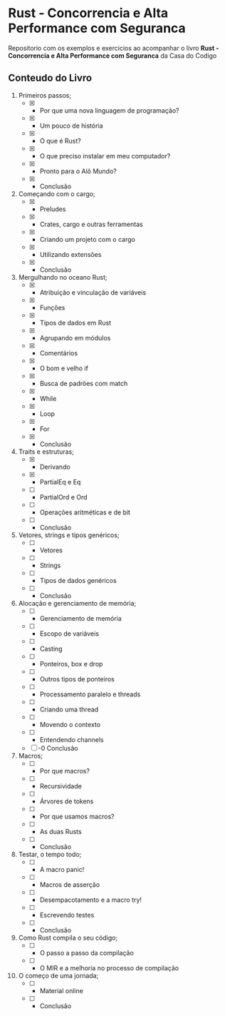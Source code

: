 # Rust - Concorrencia e Alta Performance com Seguranca 
Repositorio com os exemplos e exercicios ao acompanhar o livro **Rust - Concorrencia e Alta Performance com Seguranca** da Casa do Codigo  
   
## Conteudo do Livro 
1. Primeiros passos;
    - [x] - Por que uma nova linguagem de programação?
    - [x] - Um pouco de história
    - [x] - O que é Rust?
    - [x] - O que preciso instalar em meu computador?
    - [x] - Pronto para o Alô Mundo?
    - [x] - Conclusão
2. Começando com o cargo;
    - [x] - Preludes
    - [x] - Crates, cargo e outras ferramentas
    - [x] - Criando um projeto com o cargo
    - [x] - Utilizando extensões
    - [x] - Conclusão
3. Mergulhando no oceano Rust;
    - [x] - Atribuição e vinculação de variáveis
    - [x] - Funções
    - [x] - Tipos de dados em Rust
    - [x] - Agrupando em módulos
    - [x] - Comentários
    - [x] - O bom e velho if
    - [x] - Busca de padrões com match
    - [x] - While
    - [x] - Loop
    - [x] - For
    - [x] - Conclusão
4. Traits e estruturas;
    - [x] - Derivando
    - [x] - PartialEq e Eq
    - [ ] - PartialOrd e Ord
    - [ ] - Operações aritméticas e de bit
    - [ ] - Conclusão
5. Vetores, strings e tipos genéricos;
    - [ ] - Vetores
    - [ ] - Strings
    - [ ] - Tipos de dados genéricos
    - [ ] - Conclusão
6. Alocação e gerenciamento de memória;
    - [ ] - Gerenciamento de memória
    - [ ] - Escopo de variáveis
    - [ ] - Casting
    - [ ] - Ponteiros, box e drop
    - [ ] - Outros tipos de ponteiros
	- [ ] - Processamento paralelo e threads
	- [ ] - Criando uma thread
	- [ ] - Movendo o contexto
	- [ ] - Entendendo channels
	- [ ] -0 Conclusão
7. Macros;
	- [ ] - Por que macros?
	- [ ] - Recursividade
	- [ ] - Árvores de tokens
	- [ ] - Por que usamos macros?
	- [ ] - As duas Rusts
	- [ ] - Conclusão
8. Testar, o tempo todo;
	- [ ] - A macro panic!
	- [ ] - Macros de asserção
	- [ ] - Desempacotamento e a macro try!
	- [ ] - Escrevendo testes
	- [ ] - Conclusão
9. Como Rust compila o seu código;
	- [ ] - O passo a passo da compilação
	- [ ] - O MIR e a melhoria no processo de compilação
10. O começo de uma jornada;
	- [ ] - Material online
	- [ ] - Conclusão
  
